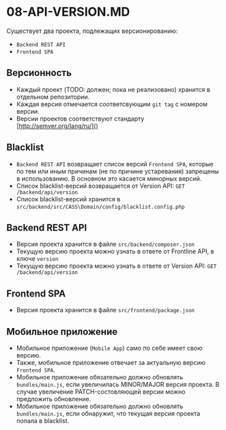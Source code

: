08-API-VERSION.MD
=================

Существует два проекта, подлежащих версионированию:

- `Backend REST API`
- `Frontend SPA`

Версионность
------------

- Каждый проект (TODO: должен; пока не реализовано) хранится в отдельном репозитории. 
- Каждая версия отмечается соответсвующим `git tag` с номером версии.
- Версии проектов соответствуют стандарту [http://semver.org/lang/ru/]()

Blacklist
---------

- `Backend REST API` возвращает список версий `Frontend SPA`, которые по тем или иным причинам (не по причине устаревания)
запрещены в использованию. В основном это касается минорных версий.
- Список blacklist-версий возвращается от Version API: `GET /backend/api/version` 
- Список blacklist-версий хранится в `src/backend/src/CASS\Domain/config/blacklist.config.php`

Backend REST API
----------------

- Версия проекта хранится в файле `src/backend/composer.json`
- Текущую версию проекта можно узнать в ответе от Frontline API, в ключе `version`
- Текущую версию проекта можно узнать в ответе от Version API: `GET /backend/api/version`

Frontend SPA
------------

- Версия проекта хранится в файле `src/frontend/package.json`

Мобильное приложение
--------------------

- Мобильное приложение (`Mobile App`) само по себе имеет свою версию. 
- Также, мобильное приложение отвечает за актуальную версию `Frontend SPA`.
- Мобильное приложение обязательно должно обновлять `bundles/main.js`, если увеличилась MINOR/MAJOR версия проекта. В случае
   увеличение PATCH-состовляющей версии можно предложить обновление.
- Мобильное приложение обязательно должно обновлять `bundles/main.js`, если обнаружит, что текущая версия проекта попала в blacklist.
